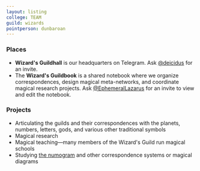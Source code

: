 ```yaml
---
layout: listing
college: TEAM
guild: wizards
pointperson: dunbaroan
---
```

### Places
* **Wizard's Guildhall** is our headquarters on Telegram. Ask [@deicidus](http://telegram.me/deicidus) for an invite.
* The **Wizard's Guildbook** is a shared notebook where we organize correspondences, design magical meta-networks, and coordinate magical research projects. Ask [@EphemeralLazarus](http://telegram.me/EphemeralLazarus) for an invite to view and edit the notebook.

### Projects

* Articulating the guilds and their correspondences with the planets, numbers, letters, gods, and various other traditional symbols
* Magical research
* Magical teaching—many members of the Wizard's Guild run magical schools
* Studying [the numogram](http://ccru.net) and other correspondence systems or magical diagrams
